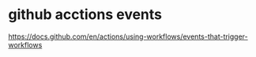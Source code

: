 # github acctions events
https://docs.github.com/en/actions/using-workflows/events-that-trigger-workflows
